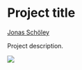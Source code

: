 # Project title

[Jonas Schöley](https://orcid.org/0000-0002-3340-8518)

Project description.

![](./ass/readme.png)
